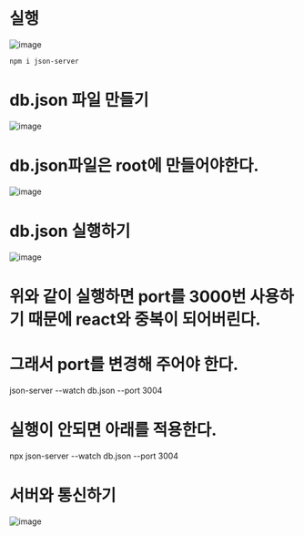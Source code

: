 # 실행

![image](https://github.com/jaejae87/React_basic.md/assets/129706762/e956c32a-516b-480a-a290-07258dbc5319)
    
    npm i json-server
   
   
# db.json 파일 만들기  

![image](https://github.com/jaejae87/React_basic.md/assets/129706762/80009105-5969-42d1-b602-ab22905c92a6)

# db.json파일은 root에 만들어야한다.
![image](https://github.com/jaejae87/React_basic.md/assets/129706762/2039a66b-38ac-44b8-b90c-4756cc091807)

# db.json 실행하기  
 ![image](https://github.com/jaejae87/React_basic.md/assets/129706762/556976ca-6827-4fdd-9bf4-4ce1835da6f7)
 
 # 위와 같이 실행하면  port를 3000번 사용하기 때문에 react와 중복이 되어버린다.
 # 그래서 port를 변경해 주어야 한다.
   json-server --watch db.json --port 3004

#  실행이 안되면 아래를 적용한다.
 npx json-server --watch db.json --port 3004

# 서버와 통신하기
![image](https://github.com/jaejae87/React_basic.md/assets/129706762/fc359fdf-5612-4049-97ed-fea726b42f54)
